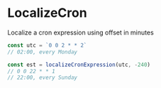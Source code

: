 # LocalizeCron
Localize a cron expression using offset in minutes

```js
const utc = `0 0 2 * * 2`
// 02:00, every Monday

const est = localizeCronExpression(utc, -240)
// 0 0 22 * * 1
// 22:00, every Sunday
```
